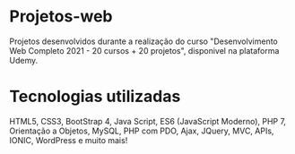 # Projetos-web

Projetos desenvolvidos durante a realização do curso "Desenvolvimento Web Completo 2021 - 20 cursos + 20 projetos", disponivel na plataforma Udemy.

# Tecnologias utilizadas

HTML5, CSS3, BootStrap 4, Java Script, ES6 (JavaScript Moderno), PHP 7, Orientação a Objetos, MySQL, PHP com PDO, Ajax, JQuery, MVC, APIs, IONIC, WordPress e muito mais! 
